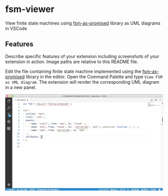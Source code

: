 # fsm-viewer

View finite state machines using [fsm-as-promised](https://github.com/vstirbu/fsm-as-promised) library as UML diagrams in VSCode

## Features

Describe specific features of your extension including screenshots of your extension in action. Image paths are relative to this README file.

Edit the file containing finite state machine implemented using the [fsm-as-promised](https://github.com/vstirbu/fsm-as-promised) library in the editor. Open the Command Palette and type `View FSM as UML diagram`. The extension will render the corresponding UML diagram in a new panel.

![feature X](images/view-diagram.gif)
